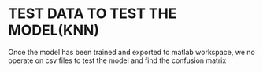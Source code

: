 # TEST DATA TO TEST THE MODEL(KNN)
Once the model has been trained and exported to matlab workspace, we no operate on csv files to test the model and find the confusion matrix
